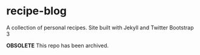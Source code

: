 recipe-blog
===========

A collection of personal recipes. Site built with Jekyll and Twitter Bootstrap 3


**OBSOLETE** This repo has been archived.
